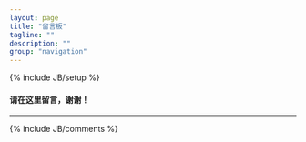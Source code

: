 ```yaml
---
layout: page
title: "留言板"
tagline: ""
description: ""
group: "navigation"
---
```

{% include JB/setup %}
#### 请在这里留言，谢谢！

---
<div class="main-container">
<div class="mainbody">
{% include JB/comments %}
</div>
</div>
